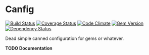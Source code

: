 # Canfig

[![Build Status](https://travis-ci.org/markrebec/canfig.png)](https://travis-ci.org/markrebec/canfig)
[![Coverage Status](https://coveralls.io/repos/markrebec/canfig/badge.svg)](https://coveralls.io/r/markrebec/canfig)
[![Code Climate](https://codeclimate.com/github/markrebec/canfig.png)](https://codeclimate.com/github/markrebec/canfig)
[![Gem Version](https://badge.fury.io/rb/canfig.png)](http://badge.fury.io/rb/canfig)
[![Dependency Status](https://gemnasium.com/markrebec/canfig.png)](https://gemnasium.com/markrebec/canfig)

Dead simple canned configuration for gems or whatever.

**TODO Documentation**
